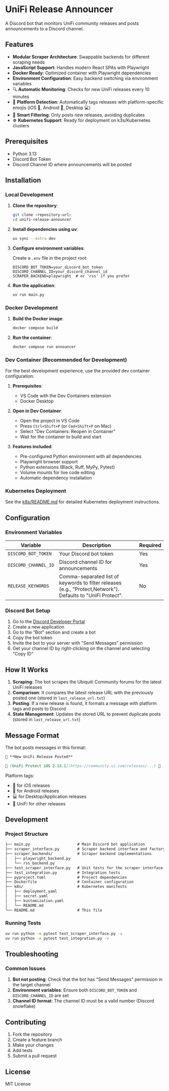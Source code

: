 # UniFi Release Announcer

A Discord bot that monitors UniFi community releases and posts announcements to a Discord channel.

## Features

- **Modular Scraper Architecture**: Swappable backends for different scraping needs
- **JavaScript Support**: Handles modern React SPAs with Playwright
- **Docker Ready**: Optimized container with Playwright dependencies
- **Environment Configuration**: Easy backend switching via environment variables
- 🔍 **Automatic Monitoring**: Checks for new UniFi releases every 10 minutes
- 📱 **Platform Detection**: Automatically tags releases with platform-specific emojis (iOS 📱, Android 🤖, Desktop 💻)
- 🎯 **Smart Filtering**: Only posts new releases, avoiding duplicates
- ☸️ **Kubernetes Support**: Ready for deployment on k3s/Kubernetes clusters

## Prerequisites

- Python 3.13
- Discord Bot Token
- Discord Channel ID where announcements will be posted

## Installation

### Local Development

1. **Clone the repository**:

   ```bash
   git clone <repository-url>
   cd unifi-release-announcer
   ```

2. **Install dependencies using uv**:

   ```bash
   uv sync --extra dev
   ```

3. **Configure environment variables**:

   Create a `.env` file in the project root:

   ```env
   DISCORD_BOT_TOKEN=your_discord_bot_token
   DISCORD_CHANNEL_ID=your_discord_channel_id
   SCRAPER_BACKEND=playwright  # or 'rss' if you prefer
   ```

4. **Run the application**:

   ```bash
   uv run main.py
   ```

### Docker Development

1. **Build the Docker image**:

   ```bash
   docker compose build
   ```

2. **Run the container**:

   ```bash
   docker compose run announcer
   ```

### Dev Container (Recommended for Development)

For the best development experience, use the provided dev container configuration:

1. **Prerequisites**:
   - VS Code with the Dev Containers extension
   - Docker Desktop

2. **Open in Dev Container**:
   - Open the project in VS Code
   - Press `Ctrl+Shift+P` (or `Cmd+Shift+P` on Mac)
   - Select "Dev Containers: Reopen in Container"
   - Wait for the container to build and start

3. **Features included**:
   - Pre-configured Python environment with all dependencies
   - Playwright browser support
   - Python extensions (Black, Ruff, MyPy, Pytest)
   - Volume mounts for live code editing
   - Automatic dependency installation

### Kubernetes Deployment

See the [k8s/README.md](k8s/README.md) for detailed Kubernetes deployment instructions.

## Configuration

### Environment Variables

| Variable             | Description                                                                                                 | Required |
|----------------------|-------------------------------------------------------------------------------------------------------------|----------|
| `DISCORD_BOT_TOKEN`  | Your Discord bot token                                                                                      | Yes      |
| `DISCORD_CHANNEL_ID` | Discord channel ID for announcements                                                                        | Yes      |
| `RELEASE_KEYWORDS`   | Comma-separated list of keywords to filter releases (e.g., "Protect,Network"). Defaults to "UniFi Protect". | No       |

### Discord Bot Setup

1. Go to the [Discord Developer Portal](https://discord.com/developers/applications)
2. Create a new application
3. Go to the "Bot" section and create a bot
4. Copy the bot token
5. Invite the bot to your server with "Send Messages" permission
6. Get your channel ID by right-clicking on the channel and selecting "Copy ID"

## How It Works

1. **Scraping**: The bot scrapes the Ubiquiti Community forums for the latest UniFi releases
2. **Comparison**: It compares the latest release URL with the previously posted one (stored in `last_release_url.txt`)
3. **Posting**: If a new release is found, it formats a message with platform tags and posts to Discord
4. **State Management**: Updates the stored URL to prevent duplicate posts (stored in `last_release_url.txt`)

## Message Format

The bot posts messages in this format:

```markdown
🎉 **New UniFi Release Posted**

🔗 [UniFi Protect iOS 2.13.1](https://community.ui.com/releases/...) 📱
```

Platform tags:

- 📱 for iOS releases
- 🤖 for Android releases
- 💻 for Desktop/Application releases
- 🔧 UniFi for other releases

## Development

### Project Structure

```markdown
├── main.py                     # Main Discord bot application
├── scraper_interface.py        # Scraper backend interface and factory
├── scraper_backends/           # Scraper backend implementations
│   ├── playwright_backend.py
│   └── rss_backend.py
├── test_scraper_interface.py   # Unit tests for the scraper interface
├── test_integration.py         # Integration tests
├── pyproject.toml              # Project dependencies
├── Dockerfile                  # Container configuration
├── k8s/                        # Kubernetes manifests
│   ├── deployment.yaml
│   ├── secret.yaml
│   ├── kustomization.yaml
│   └── README.md
└── README.md                   # This file
```

### Running Tests

```bash
uv run python -m pytest test_scraper_interface.py -v
uv run python -m pytest test_integration.py -v
```

## Troubleshooting

### Common Issues

1. **Bot not posting**: Check that the bot has "Send Messages" permission in the target channel
2. **Environment variables**: Ensure both `DISCORD_BOT_TOKEN` and `DISCORD_CHANNEL_ID` are set
3. **Channel ID format**: The channel ID must be a valid number (Discord snowflake)

## Contributing

1. Fork the repository
2. Create a feature branch
3. Make your changes
4. Add tests
5. Submit a pull request

## License

MIT License
